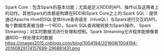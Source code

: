Spark Core：包含Spark的基本功能；尤其是定义RDD的API、操作以及这两者上的动作。其他Spark的库都是构建在RDD和Spark Core之上的
Spark SQL：提供通过Apache Hive的SQL变体Hive查询语言（HiveQL）与Spark进行交互的API。每个数据库表被当做一个RDD，Spark SQL查询被转换为Spark操作。
Spark Streaming：对实时数据流进行处理和控制。Spark Streaming允许程序能够像普通RDD一样处理实时数据
https://images2015.cnblogs.com/blog/1004194/201608/1004194-20160829174157699-296881431.png
